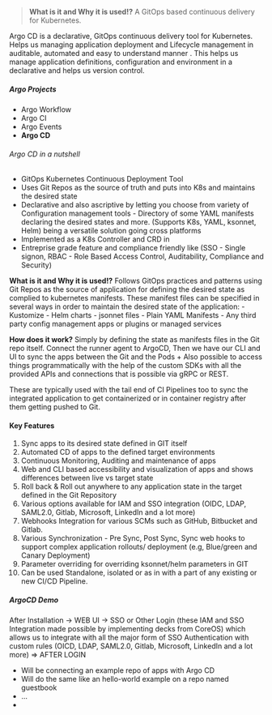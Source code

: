 > **What is it and Why it is used!?**
> A GitOps based continuous delivery for Kubernetes.
> 
Argo CD is a declarative, GitOps continuous delivery tool for Kubernetes. Helps us managing application deployment and Lifecycle management in auditable,  automated and easy to understand manner
.
This helps us manage application definitions, configuration and environment in a declarative and helps us version control. 

##### Argo Projects
- Argo Workflow
- Argo CI
- Argo Events
- **Argo CD**

###### Argo CD in a nutshell
- GitOps Kubernetes Continuous Deployment Tool 
- Uses Git Repos as the source of truth and puts into K8s and maintains the desired state
- Declarative and also ascriptive by letting you choose from variety of Configuration management tools - Directory of some YAML manifests declaring the desired states and more. (Supports K8s, YAML, ksonnet, Helm) being a versatile solution going cross platforms
- Implemented as a K8s Controller and CRD in
- Entreprise grade feature and compliance friendly like (SSO - Single signon, RBAC - Role Based Access Control, Auditability, Compliance and Security) 

**What is it and Why it is used!?**
Follows GitOps practices and patterns using Git Repos as the source of application for defining the desired state as complied to kubernetes manifests.
	These manifest files can be specified in several ways in order to maintain the desired state of the application:
	- Kustomize
	- Helm charts
	- jsonnet files
	- Plain YAML Manifests
	- Any third party config management apps or plugins or managed services



**How does it work?**
Simply by defining the state as manifests files in the Git repo itself.
Connect the runner agent to ArgoCD, 
Then we have our CLI and UI to sync the apps between the Git and the Pods
+
Also possible to access things programmatically with the help of the custom SDKs with all the provided APIs and connections that is possible via gRPC or REST.

These are typically used with the tail end of CI Pipelines too to sync the integrated application to get containerized or in container registry after them getting pushed to Git.

#### Key Features
1) Sync apps to its desired state defined in GIT itself
2) Automated CD of apps to the defined target environments
3) Continuous Monitoring, Auditing and maintenance of apps
4) Web and CLI based accessibility and visualization of apps and shows differences between live vs target state
5) Roll back & Roll out anywhere to any application state in the target defined in the Git Repository
6) Various options available for IAM and SSO integration (OIDC, LDAP, SAML2.0, Gitlab, Microsoft, LinkedIn and a lot more)
7) Webhooks Integration for various SCMs such as GitHub, Bitbucket and Gitlab.
8) Various Synchronization - Pre Sync, Post Sync, Sync web hooks to support complex application rollouts/ deployment (e.g, Blue/green and Canary Deployment)
9) Parameter overriding for overriding ksonnet/helm parameters in GIT
10) Can be used Standalone, isolated or as in with a part of any existing or new CI/CD Pipeline.
##### ArgoCD Demo
After Installation -> WEB UI
-> SSO or Other Login
(these IAM and SSO Integration made possible by implementing decks from CoreOS) which allows us to integrate with all the major form of SSO Authentication with custom rules (OICD, LDAP, SAML2.0, Gitlab, Microsoft, LinkedIn and a lot more)  => AFTER LOGIN

- Will be connecting an example repo of apps with Argo CD
- Will do the same like an hello-world example on a repo named guestbook
- ...
-  
